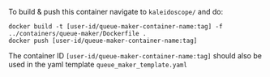 To build & push this container navigate to `kaleidoscope/` and do:
```
docker build -t [user-id/queue-maker-container-name:tag] -f ../containers/queue-maker/Dockerfile .
docker push [user-id/queue-maker-container-name:tag]
```

The container ID `[user-id/queue-maker-container-name:tag]` should also be used in the yaml template `queue_maker_template.yaml`
